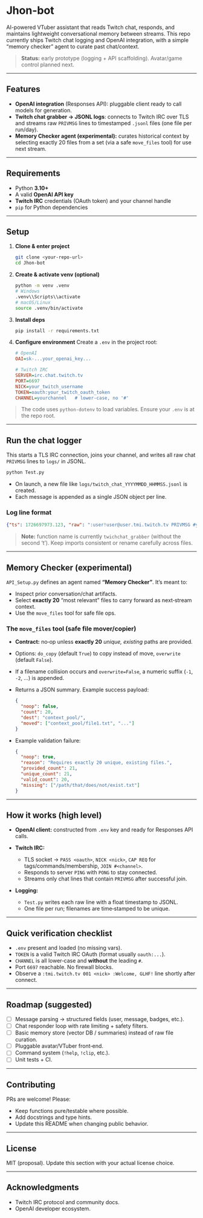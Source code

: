 # Jhon-bot

AI-powered VTuber assistant that reads Twitch chat, responds, and maintains lightweight conversational memory between streams. This repo currently ships Twitch chat logging and OpenAI integration, with a simple “memory checker” agent to curate past chat/context.

> **Status:** early prototype (logging + API scaffolding). Avatar/game control planned next.

---

##  Features

* **OpenAI integration** (Responses API): pluggable client ready to call models for generation.
* **Twitch chat grabber → JSONL logs**: connects to Twitch IRC over TLS and streams raw `PRIVMSG` lines to timestamped `.jsonl` files (one file per run/day).
* **Memory Checker agent (experimental):** curates historical context by selecting exactly 20 files from a set (via a safe `move_files` tool) for use next stream.

---

##  Requirements

* Python **3.10+**
* A valid **OpenAI API key**
* **Twitch IRC** credentials (OAuth token) and your channel handle
* `pip` for Python dependencies

---

##  Setup

1. **Clone & enter project**

   ```bash
   git clone <your-repo-url>
   cd Jhon-bot
   ```
2. **Create & activate venv (optional)**

   ```bash
   python -m venv .venv
   # Windows
   .venv\\Scripts\\activate
   # macOS/Linux
   source .venv/bin/activate
   ```
3. **Install deps**

   ```bash
   pip install -r requirements.txt
   ```
4. **Configure environment**
   Create a `.env` in the project root:

   ```ini
   # OpenAI
   OAI=sk-...your_openai_key...

   # Twitch IRC
   SERVER=irc.chat.twitch.tv
   PORT=6697
   NICK=your_twitch_username
   TOKEN=oauth:your_twitch_oauth_token
   CHANNEL=yourchannel   # lower-case, no '#'
   ```

> The code uses `python-dotenv` to load variables. Ensure your `.env` is at the repo root.

---

##  Run the chat logger

This starts a TLS IRC connection, joins your channel, and writes all raw chat `PRIVMSG` lines to `logs/` in JSONL.

```bash
python Test.py
```

* On launch, a new file like `logs/twitch_chat_YYYYMMDD_HHMMSS.jsonl` is created.
* Each message is appended as a single JSON object per line.

### Log line format

```json
{"ts": 1726697973.123, "raw": ":user!user@user.tmi.twitch.tv PRIVMSG #yourchannel :hello world"}
```

> **Note:** function name is currently `twichchat_grabber` (without the second ‘t’). Keep imports consistent or rename carefully across files.

---

## Memory Checker (experimental)

`API_Setup.py` defines an agent named **“Memory Checker”**. It’s meant to:

* Inspect prior conversation/chat artifacts.
* Select **exactly 20** “most relevant” files to carry forward as next‑stream context.
* Use the `move_files` tool for safe file ops.

### The `move_files` tool (safe file mover/copier)

* **Contract:** no‑op unless **exactly 20** *unique, existing* paths are provided.
* Options: `do_copy` (default `True`) to copy instead of move, `overwrite` (default `False`).
* If a filename collision occurs and `overwrite=False`, a numeric suffix (`-1`, `-2`, …) is appended.
* Returns a JSON summary. Example success payload:

  ```json
  {
    "noop": false,
    "count": 20,
    "dest": "context_pool/",
    "moved": ["context_pool/file1.txt", "..."]
  }
  ```
* Example validation failure:

  ```json
  {
    "noop": true,
    "reason": "Requires exactly 20 unique, existing files.",
    "provided_count": 21,
    "unique_count": 21,
    "valid_count": 20,
    "missing": ["/path/that/does/not/exist.txt"]
  }
  ```

---

## How it works (high level)

* **OpenAI client:** constructed from `.env` key and ready for Responses API calls.
* **Twitch IRC:**

  * TLS socket → `PASS <oauth>`, `NICK <nick>`, `CAP REQ` for tags/commands/membership, `JOIN #<channel>`.
  * Responds to server `PING` with `PONG` to stay connected.
  * Streams only chat lines that contain `PRIVMSG` after successful join.
* **Logging:**

  * `Test.py` writes each raw line with a float timestamp to JSONL.
  * One file per run; filenames are time‑stamped to be unique.

---

## Quick verification checklist

* `.env` present and loaded (no missing vars).
* `TOKEN` is a valid Twitch IRC OAuth (format usually `oauth:...`).
* `CHANNEL` is all lower‑case and **without** the leading `#`.
* Port `6697` reachable. No firewall blocks.
* Observe a `:tmi.twitch.tv 001 <nick> :Welcome, GLHF!` line shortly after connect.

---

## Roadmap (suggested)

* [ ] Message parsing → structured fields (user, message, badges, etc.).
* [ ] Chat responder loop with rate limiting + safety filters.
* [ ] Basic memory store (vector DB / summaries) instead of raw file curation.
* [ ] Pluggable avatar/VTuber front‑end.
* [ ] Command system (`!help`, `!clip`, etc.).
* [ ] Unit tests + CI.

---

## Contributing

PRs are welcome! Please:

* Keep functions pure/testable where possible.
* Add docstrings and type hints.
* Update this README when changing public behavior.

---

## License

MIT (proposal). Update this section with your actual license choice.

---

## Acknowledgments

* Twitch IRC protocol and community docs.
* OpenAI developer ecosystem.
